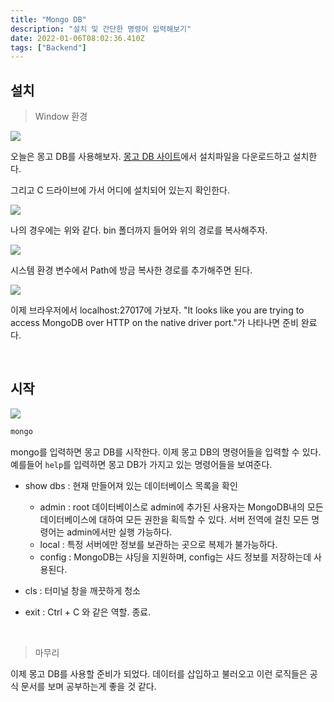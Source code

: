 ```yaml
---
title: "Mongo DB"
description: "설치 및 간단한 명령어 입력해보기"
date: 2022-01-06T08:02:36.410Z
tags: ["Backend"]
---
```

## 설치

> Window 환경

![](/images/d578eae9-d14a-4517-b778-ff3ae8a35d06-image.png)

오늘은 몽고 DB를 사용해보자. 
[몽고 DB 사이트](https://www.mongodb.com/try/download/enterprise)에서 설치파일을 다운로드하고 설치한다.

그리고 C 드라이브에 가서 어디에 설치되어 있는지 확인한다. 

![](/images/2c4cabeb-942a-4715-b27b-8914351b05dc-image.png)

나의 경우에는 위와 같다. bin 폴더까지 들어와 위의 경로를 복사해주자.

![](/images/1a81ed8a-21ab-48b9-b414-cab2fc3c8aec-image.png)

시스템 환경 변수에서 Path에 방금 복사한 경로를 추가해주면 된다.

![](/images/2d2b98a1-2f49-4b02-a165-cbafc7e5d21e-image.png)

이제 브라우저에서 localhost:27017에 가보자. "It looks like you are trying to access MongoDB over HTTP on the native driver port."가 나타나면 준비 완료다.

<br>

## 시작

![](/images/0e7b3453-6b23-444e-81fa-f98972f64bb9-image.png)

```bash
mongo
```
mongo를 입력하면 몽고 DB를 시작한다. 이제 몽고 DB의 명령어들을 입력할 수 있다. 예를들어 `help`를 입력하면 몽고 DB가 가지고 있는 명령어들을 보여준다.

* show dbs : 현재 만들어져 있는 데이터베이스 목록을 확인
  - admin : root 데이터베이스로 admin에 추가된 사용자는 MongoDB내의 모든 데이터베이스에 대하여 모든 권한을 획득할 수 있다. 서버 전역에 걸친 모든 명령어는 admin에서만 실행 가능하다.
  - local : 특정 서버에만 정보를 보관하는 곳으로 복제가 불가능하다.
  - config : MongoDB는 샤딩을 지원하며, config는 샤드 정보를 저장하는데 사용된다.

* cls : 터미널 창을 깨끗하게 청소

* exit : Ctrl + C 와 같은 역할. 종료.

<br>

> 마무리

이제 몽고 DB를 사용할 준비가 되었다. 데이터를 삽입하고 불러오고 이런 로직들은 공식 문서를 보며 공부하는게 좋을 것 같다.